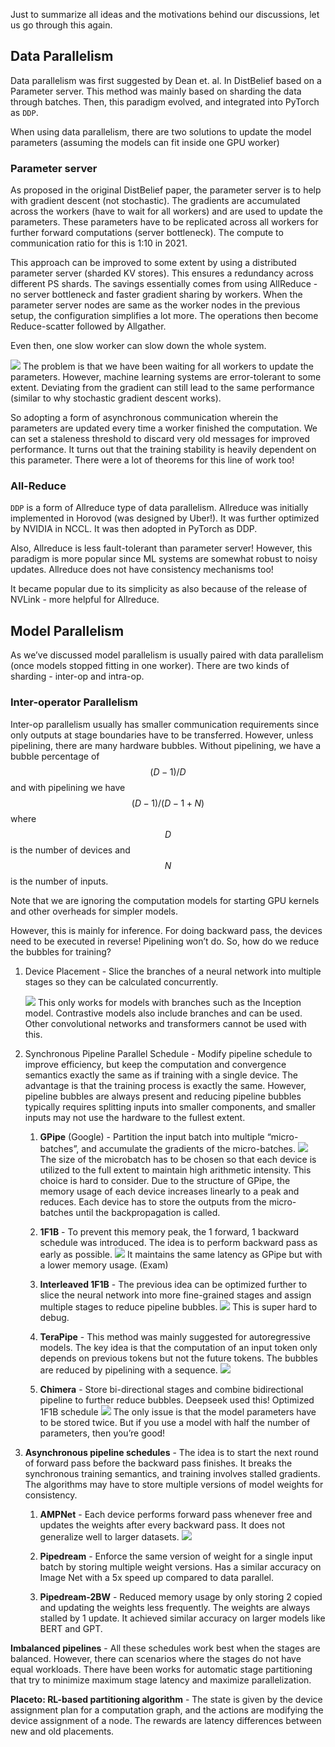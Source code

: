Just to summarize all ideas and the motivations behind our discussions, let us go through this again.

## Data Parallelism

Data parallelism was first suggested by Dean et. al. In DistBelief based on a Parameter server. This method was mainly based on sharding the data through batches. Then, this paradigm evolved, and integrated into PyTorch as `DDP`. 

When using data parallelism, there are two solutions to update the model parameters (assuming the models can fit inside one GPU worker)

### Parameter server
As proposed in the original DistBelief paper, the parameter server is to help with gradient descent (not stochastic). The gradients are accumulated across the workers (have to wait for all workers) and are used to update the parameters. These parameters have to be replicated across all workers for further forward computations (server bottleneck). The compute to communication ratio for this is 1:10 in 2021. 

This approach can be improved to some extent by using a distributed parameter server (sharded KV stores). This ensures a redundancy across different PS shards. The savings essentially comes from using AllReduce - no server bottleneck and faster gradient sharing by workers. When the parameter server nodes are same as the worker nodes in the previous setup, the configuration simplifies a lot more. The operations then become Reduce-scatter followed by Allgather. 

Even then, one slow worker can slow down the whole system.

![](/assets/img/2025-01-06-data-systems-for-ml/17399335217090.jpg)
The problem is that we have been waiting for all workers to update the parameters. However, machine learning systems are error-tolerant to some extent. Deviating from the gradient can still lead to the same performance (similar to why stochastic gradient descent works).

So adopting a form of asynchronous communication wherein the parameters are updated every time a worker finished the computation. We can set a staleness threshold to discard very old messages for improved performance. It turns out that the training stability is heavily dependent on this parameter. There were a lot of theorems for this line of work too!

### All-Reduce 
`DDP` is a form of Allreduce type of data parallelism. Allreduce was initially implemented in Horovod (was designed by Uber!). It was further optimized by NVIDIA in NCCL. It was then adopted in PyTorch as DDP. 

Also, Allreduce is less fault-tolerant than parameter server! However, this paradigm is more popular since ML systems are somewhat robust to noisy updates. Allreduce does not have consistency mechanisms too!

It became popular due to its simplicity as also because of the release of NVLink - more helpful for Allreduce. 

## Model Parallelism
As we’ve discussed model parallelism is usually paired with data parallelism (once models stopped fitting in one worker). There are two kinds of sharding - inter-op and intra-op. 

### Inter-operator Parallelism
Inter-op parallelism usually has smaller communication requirements since only outputs at stage boundaries have to be transferred. However, unless pipelining, there are many hardware bubbles. Without pipelining, we have a bubble percentage of $$(D - 1)/D$$ and with pipelining we have $$(D - 1)/(D - 1 + N)$$ where $$D$$ is the number of devices and $$N$$ is the number of inputs. 

Note that we are ignoring the computation models for starting GPU kernels and other overheads for simpler models. 

However, this is mainly for inference. For doing backward pass, the devices need to be executed in reverse! Pipelining won’t do. So, how do we reduce the bubbles for training?

1. Device Placement - Slice the branches of a neural network into multiple stages so they can be calculated concurrently. 

    ![](/assets/img/2025-01-06-data-systems-for-ml/17399350251810.jpg)
    This only works for models with branches such as the Inception model. Contrastive models also include branches and can be used. Other convolutional networks and transformers cannot be used with this. 
2. Synchronous Pipeline Parallel Schedule - Modify pipeline schedule to improve efficiency, but keep the computation and convergence semantics exactly the same as if training with a single device. The advantage is that the training process is exactly the same. However, pipeline bubbles are always present and reducing pipeline bubbles typically requires splitting inputs into smaller components, and smaller inputs may not use the hardware to the fullest extent.
    1. **GPipe** (Google) - Partition the input batch into multiple “micro-batches”, and accumulate the gradients of the micro-batches.
        ![](/assets/img/2025-01-06-data-systems-for-ml/17399351787754.jpg)
        The size of the microbatch has to be chosen so that each device is utilized to the full extent to maintain high arithmetic intensity. This choice is hard to consider. Due to the structure of GPipe, the memory usage of each device increases linearly to a peak and reduces. Each device has to store the outputs from the micro-batches until the backpropagation is called.
    2. **1F1B** - To prevent this memory peak, the 1 forward, 1 backward schedule was introduced. The idea is to perform backward pass as early as possible. 
        ![](/assets/img/2025-01-06-data-systems-for-ml/17399357286232.jpg)
        It maintains the same latency as GPipe but with a lower memory usage. (Exam)
    3. **Interleaved 1F1B** - The previous idea can be optimized further to slice the neural network into more fine-grained stages and assign multiple stages to reduce pipeline bubbles.
        ![](/assets/img/2025-01-06-data-systems-for-ml/17399360266930.jpg)
        This is super hard to debug. 
    4. **TeraPipe** - This method was mainly suggested for autoregressive models. The key idea is that the computation of an input token only depends on previous tokens but not the future tokens. The bubbles are reduced by pipelining with a sequence. 
        ![](/assets/img/2025-01-06-data-systems-for-ml/17399362100774.jpg)

    1. **Chimera** - Store bi-directional stages and combine bidirectional pipeline to further reduce bubbles. Deepseek used this! Optimized 1F1B schedule
        ![](/assets/img/2025-01-06-data-systems-for-ml/17399363005548.jpg)
        The only issue is that the model parameters have to be stored twice. But if you use a model with half the number of parameters, then you’re good!
 1. **Asynchronous pipeline schedules** - The idea is to start the next round of forward pass before the backward pass finishes. It breaks the synchronous training semantics, and training involves stalled gradients. The algorithms may have to store multiple versions of model weights for consistency. 
     1. **AMPNet** - Each device performs forward pass whenever free and updates the weights after every backward pass. It does not generalize well to larger datasets. 
        ![](/assets/img/2025-01-06-data-systems-for-ml/17405374850797.jpg)

     1. **Pipedream** - Enforce the same version of weight for a single input batch by storing multiple weight versions. Has a similar accuracy on Image Net with a 5x speed up compared to data parallel. 
     2. **Pipedream-2BW** - Reduced memory usage by only storing 2 copied and updating the weights less frequently. The weights are always stalled by 1 update. It achieved similar accuracy on larger models like BERT and GPT.

     
**Imbalanced pipelines** - All these schedules work best when the stages are balanced. However, there can scenarios where the stages do not have equal workloads. There have been works for automatic stage partitioning that try to minimize maximum stage latency and maximize parallelization. 

**Placeto: RL-based partitioning algorithm** - The state is given by the device assignment plan for a computation graph, and the actions are modifying the device assignment of a node. The rewards are latency differences between new and old placements. 
